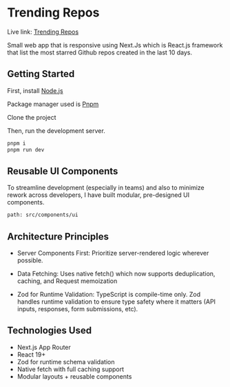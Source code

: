 # Trending Repos

Live link: [Trending Repos](https://trending-repos-one.vercel.app/)

Small web app that is responsive using Next.Js which is React.js framework that list the most starred Github repos created in the last 10 days.

## Getting Started

First, install [Node.js](https://nodejs.org/en/download)

Package manager used is [Pnpm](https://pnpm.io/)

Clone the project

Then, run the development server.

```bash
pnpm i
pnpm run dev
```

## Reusable UI Components

To streamline development (especially in teams) and also to minimize rework across developers, I have built modular, pre-designed UI components.

```bash
path: src/components/ui
```

## Architecture Principles

- Server Components First: Prioritize server-rendered logic wherever possible.

- Data Fetching: Uses native fetch() which now supports deduplication, caching, and Request memoization

- Zod for Runtime Validation: TypeScript is compile-time only. Zod handles runtime validation to ensure type safety where it matters (API inputs, responses, form submissions, etc).

## Technologies Used

- Next.js App Router
- React 19+
- Zod for runtime schema validation
- Native fetch with full caching support
- Modular layouts + reusable components
